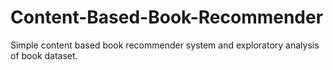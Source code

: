 # Content-Based-Book-Recommender
Simple content based book recommender system and exploratory analysis of book  dataset.
